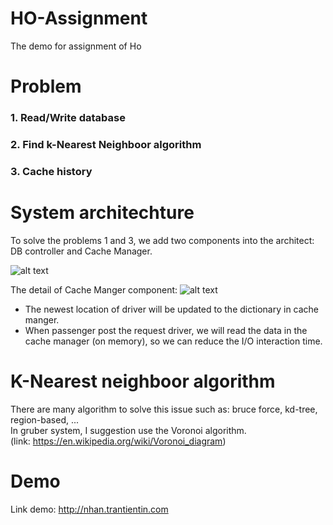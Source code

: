 # HO-Assignment
The demo for assignment of Ho

# Problem

### 1. Read/Write database

### 2. Find k-Nearest Neighboor algorithm

### 3. Cache history

# System architechture
To solve the problems 1 and 3, we add two components into the architect: DB controller and Cache Manager.

![alt text](https://i.gyazo.com/72fff7a6803c9deb2e0d5ff0190c7fb1.png)

The detail of Cache Manger component:
![alt text](https://i.gyazo.com/1d91a921f24b7cca662d68caa26effdd.png)

* The newest location of driver will be updated to the dictionary in cache manger.
* When passenger post the request driver, we will read the data in the cache manager (on memory), so we can reduce the I/O interaction time.

# K-Nearest neighboor algorithm
There are many algorithm to solve this issue such as: bruce force, kd-tree, region-based, ...  <br />
In gruber system, I suggestion use the Voronoi algorithm.  <br />
(link: https://en.wikipedia.org/wiki/Voronoi_diagram)


# Demo
Link demo:
http://nhan.trantientin.com


